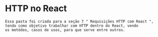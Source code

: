 # HTTP no React

    Essa pasta foi criada para a seção 7 " Requisições HTTP com React ", tendo como objetivo trabalhar com HTTP dentro do React, vendo 
    os metódos, casos de usos, para que serve entre outros.
